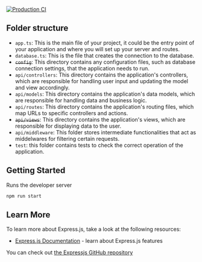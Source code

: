 [![Production CI](https://github.com/Hec7or-Uni/chess-backend/actions/workflows/production.yml/badge.svg)](https://github.com/Hec7or-Uni/chess-backend/actions/workflows/production.yml)

## Folder structure

- `app.ts`: This is the main file of your project, it could be the entry point of your application and where you will set up your server and routes.
- `database.ts`: This is the file that creates the connection to the database.
- ~~`config`~~:  This directory contains any configuration files, such as database connection settings, that the application needs to run.
- `api/controllers`: This directory contains the application's controllers, which are responsible for handling user input and updating the model and view accordingly.
- `api/models`: This directory contains the application's data models, which are responsible for handling data and business logic.
- `api/routes`: This directory contains the application's routing files, which map URLs to specific controllers and actions.
- ~~`api/views`~~: This directory contains the application's views, which are responsible for displaying data to the user.
- `api/middleware`: This folder stores intermediate functionalities that act as middelwares for filtering certain requests.
- `test`: this folder contains tests to check the correct operation of the application.

## Getting Started

Runs the developer server
```bash
npm run start
```

## Learn More

To learn more about Express.js, take a look at the following resources:

- [Express.js Documentation](https://expressjs.com/) - learn about Express.js features

You can check out [the Expressjs GitHub repository](https://github.com/expressjs/express)
